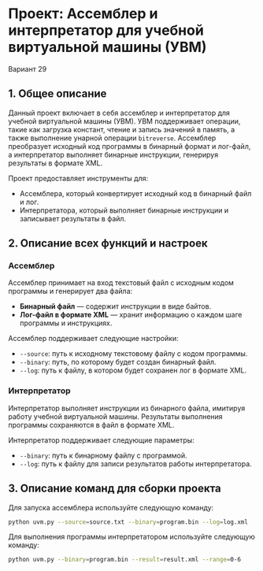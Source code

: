 # Проект: Ассемблер и интерпретатор для учебной виртуальной машины (УВМ)
Вариант 29

## 1. Общее описание

Данный проект включает в себя ассемблер и интерпретатор для учебной виртуальной машины (УВМ). УВМ поддерживает операции, такие как загрузка констант, чтение и запись значений в память, а также выполнение унарной операции `bitreverse`. Ассемблер преобразует исходный код программы в бинарный формат и лог-файл, а интерпретатор выполняет бинарные инструкции, генерируя результаты в формате XML.

Проект предоставляет инструменты для:
- Ассемблера, который конвертирует исходный код в бинарный файл и лог.
- Интерпретатора, который выполняет бинарные инструкции и записывает результаты в файл.

## 2. Описание всех функций и настроек

### Ассемблер
Ассемблер принимает на вход текстовый файл с исходным кодом программы и генерирует два файла:
- **Бинарный файл** — содержит инструкции в виде байтов.
- **Лог-файл в формате XML** — хранит информацию о каждом шаге программы и инструкциях.

Ассемблер поддерживает следующие настройки:
- `--source`: путь к исходному текстовому файлу с кодом программы.
- `--binary`: путь, по которому будет создан бинарный файл.
- `--log`: путь к файлу, в котором будет сохранен лог в формате XML.

### Интерпретатор
Интерпретатор выполняет инструкции из бинарного файла, имитируя работу учебной виртуальной машины. Результаты выполнения программы сохраняются в файл в формате XML.

Интерпретатор поддерживает следующие параметры:
- `--binary`: путь к бинарному файлу с программой.
- `--log`: путь к файлу для записи результатов работы интерпретатора.

## 3. Описание команд для сборки проекта


   Для запуска ассемблера используйте следующую команду:
```bash
python uvm.py --source=source.txt --binary=program.bin --log=log.xml

```
Для выполнения программы интерпретатором используйте следующую команду:
```bash
python uvm.py --binary=program.bin --result=result.xml --range=0-6

```

